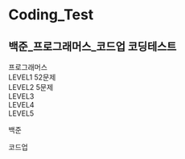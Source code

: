 # Coding_Test
## 백준_프로그래머스_코드업 코딩테스트

프로그래머스  
LEVEL1 52문제  
LEVEL2 5문제  
LEVEL3  
LEVEL4  
LEVEL5  
  
백준  
  
코드업  
